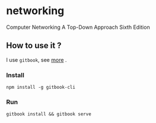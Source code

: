 # networking

Computer Networking A Top-Down Approach Sixth Edition

## How to use it ?

I use `gitbook`, see [more](https://github.com/GitbookIO/gitbook-cli) .

### Install

```shell
npm install -g gitbook-cli
```

### Run

```shell
gitbook install && gitbook serve
```
